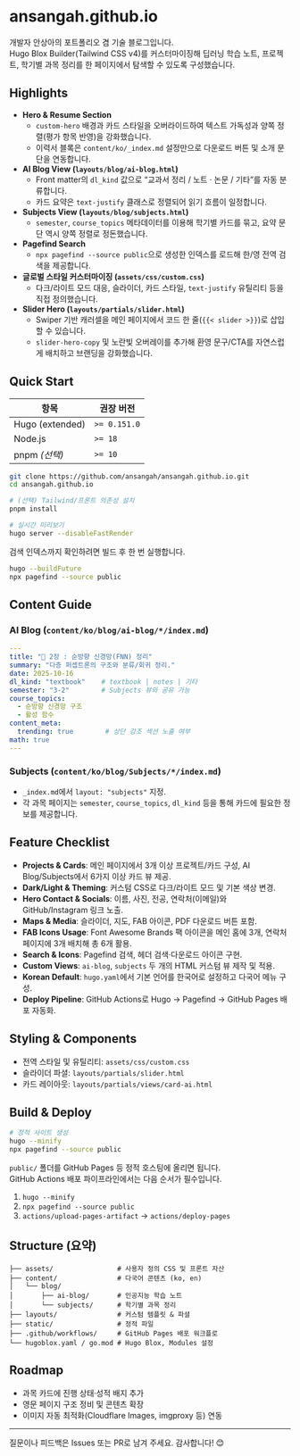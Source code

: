 # ansangah.github.io

개발자 안상아의 포트폴리오 겸 기술 블로그입니다.  
Hugo Blox Builder(Tailwind CSS v4)를 커스터마이징해 딥러닝 학습 노트, 프로젝트, 학기별 과목 정리를 한 페이지에서 탐색할 수 있도록 구성했습니다.

## Highlights
- **Hero & Resume Section**
  - `custom-hero` 배경과 카드 스타일을 오버라이드하여 텍스트 가독성과 양쪽 정렬(평가 항목 반영)을 강화했습니다.
  - 이력서 블록은 `content/ko/_index.md` 설정만으로 다운로드 버튼 및 소개 문단을 연동합니다.
- **AI Blog View (`layouts/blog/ai-blog.html`)**
  - Front matter의 `dl_kind` 값으로 “교과서 정리 / 노트 · 논문 / 기타”를 자동 분류합니다.
  - 카드 요약은 `text-justify` 클래스로 정렬되어 읽기 흐름이 일정합니다.
- **Subjects View (`layouts/blog/subjects.html`)**
  - `semester`, `course_topics` 메타데이터를 이용해 학기별 카드를 묶고, 요약 문단 역시 양쪽 정렬로 정돈했습니다.
- **Pagefind Search**
  - `npx pagefind --source public`으로 생성한 인덱스를 로드해 한/영 전역 검색을 제공합니다.
- **글로벌 스타일 커스터마이징 (`assets/css/custom.css`)**
  - 다크/라이트 모드 대응, 슬라이더, 카드 스타일, `text-justify` 유틸리티 등을 직접 정의했습니다.
- **Slider Hero (`layouts/partials/slider.html`)**
  - Swiper 기반 캐러셀을 메인 페이지에서 코드 한 줄(`{{< slider >}}`)로 삽입할 수 있습니다.
  - `slider-hero-copy` 및 노란빛 오버레이를 추가해 환영 문구/CTA를 자연스럽게 배치하고 브랜딩을 강화했습니다.

## Quick Start
| 항목 | 권장 버전 |
| --- | --- |
| Hugo (extended) | `>= 0.151.0` |
| Node.js | `>= 18` |
| pnpm *(선택)* | `>= 10` |

```bash
git clone https://github.com/ansangah/ansangah.github.io.git
cd ansangah.github.io

# (선택) Tailwind/프론트 의존성 설치
pnpm install

# 실시간 미리보기
hugo server --disableFastRender
```

검색 인덱스까지 확인하려면 빌드 후 한 번 실행합니다.

```bash
hugo --buildFuture
npx pagefind --source public
```

## Content Guide

### AI Blog (`content/ko/blog/ai-blog/*/index.md`)
```yaml
---
title: "📁 2장 : 순방향 신경망(FNN) 정리"
summary: "다층 퍼셉트론의 구조와 분류/회귀 정리."
date: 2025-10-16
dl_kind: "textbook"    # textbook | notes | 기타
semester: "3-2"        # Subjects 뷰와 공유 가능
course_topics:
  - 순방향 신경망 구조
  - 활성 함수
content_meta:
  trending: true        # 상단 강조 섹션 노출 여부
math: true
---
```

### Subjects (`content/ko/blog/Subjects/*/index.md`)
- `_index.md`에서 `layout: "subjects"` 지정.
- 각 과목 페이지는 `semester`, `course_topics`, `dl_kind` 등을 통해 카드에 필요한 정보를 제공합니다.

## Feature Checklist
- **Projects & Cards**: 메인 페이지에서 3개 이상 프로젝트/카드 구성, AI Blog/Subjects에서 6가지 이상 카드 뷰 제공.
- **Dark/Light & Theming**: 커스텀 CSS로 다크/라이트 모드 및 기본 색상 변경.
- **Hero Contact & Socials**: 이름, 사진, 전공, 연락처(이메일)와 GitHub/Instagram 링크 노출.
- **Maps & Media**: 슬라이더, 지도, FAB 아이콘, PDF 다운로드 버튼 포함.
- **FAB Icons Usage**: Font Awesome Brands 팩 아이콘을 메인 홈에 3개, 연락처 페이지에 3개 배치해 총 6개 활용.
- **Search & Icons**: Pagefind 검색, 헤더 검색·다운로드 아이콘 구현.
- **Custom Views**: `ai-blog`, `subjects` 두 개의 HTML 커스텀 뷰 제작 및 적용.
- **Korean Default**: `hugo.yaml`에서 기본 언어를 한국어로 설정하고 다국어 메뉴 구성.
- **Deploy Pipeline**: GitHub Actions로 Hugo → Pagefind → GitHub Pages 배포 자동화.

## Styling & Components
- 전역 스타일 및 유틸리티: `assets/css/custom.css`
- 슬라이더 파셜: `layouts/partials/slider.html`
- 카드 레이아웃: `layouts/partials/views/card-ai.html`

## Build & Deploy
```bash
# 정적 사이트 생성
hugo --minify
npx pagefind --source public
```
`public/` 폴더를 GitHub Pages 등 정적 호스팅에 올리면 됩니다.  
GitHub Actions 배포 파이프라인에서는 다음 순서가 필수입니다.
1. `hugo --minify`
2. `npx pagefind --source public`
3. `actions/upload-pages-artifact` → `actions/deploy-pages`

## Structure (요약)
```
├── assets/                # 사용자 정의 CSS 및 프론트 자산
├── content/               # 다국어 콘텐츠 (ko, en)
│   └── blog/
│       ├── ai-blog/       # 인공지능 학습 노트
│       └── subjects/      # 학기별 과목 정리
├── layouts/               # 커스텀 템플릿 & 파셜
├── static/                # 정적 파일
├── .github/workflows/     # GitHub Pages 배포 워크플로
└── hugoblox.yaml / go.mod # Hugo Blox, Modules 설정
```

## Roadmap
- 과목 카드에 진행 상태·성적 배지 추가
- 영문 페이지 구조 정비 및 콘텐츠 확장
- 이미지 자동 최적화(Cloudflare Images, imgproxy 등) 연동

---
질문이나 피드백은 Issues 또는 PR로 남겨 주세요. 감사합니다! 😊
